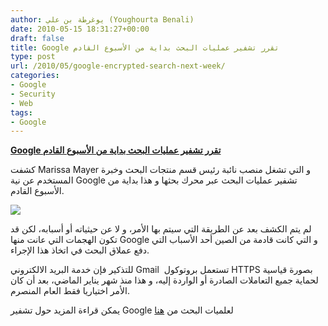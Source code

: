 ```yaml
---
author: يوغرطة بن علي (Youghourta Benali)
date: 2010-05-15 18:31:27+00:00
draft: false
title: Google تقرر تشفير عمليات البحث بداية من الأسبوع القادم
type: post
url: /2010/05/google-encrypted-search-next-week/
categories:
- Google
- Security
- Web
tags:
- Google
---
```


[**Google تقرر تشفير عمليات البحث بداية من الأسبوع القادم**](https://www.it-scoop.com/2010/05/Google-encrypted-search-next-week)


كشفت Marissa Mayer و التي تشغل منصب نائبة رئيس قسم منتجات البحث وخبرة المستخدم عن نية Google تشفير عمليات البحث عبر محرك بحثها و هذا بداية من الأسبوع القادم.

[![](https://www.it-scoop.com/wp-content/uploads/2010/05/google_security.jpg)
](https://www.it-scoop.com/2010/05/Google-encrypted-search-next-week)

لم يتم الكشف بعد عن الطريقة التي سيتم بها الأمر، و لا عن حيثياته أو أسبابه، لكن قد تكون الهجمات التي عانت منها Google و التي كانت قادمة من الصين أحد الأسباب التي دفع عملاق البحث في اتخاذ هذا الإجراء.

للتذكير فإن خدمة البريد الالكتروني Gmail  تستعمل بروتوكول HTTPS بصورة قياسية لحماية جميع التعاملات الصادرة أو الواردة إليه، و هذا منذ شهر يناير الماضي، بعد أن كان الأمر اختياريا فقط العام المنصرم.

يمكن قراءة المزيد حول تشفير Google لعلميات البحث من [هنا](http://news.cnet.com/8301-30684_3-20005055-265.html?part=rss&amp;subj=news&amp;tag=2547-1_3-0-20)
